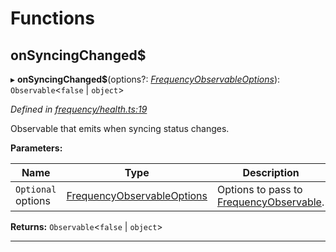 

# Functions

<a id="onsyncingchanged_"></a>

##  onSyncingChanged$

▸ **onSyncingChanged$**(options?: *[FrequencyObservableOptions](../interfaces/_types_.frequencyobservableoptions.md)*): `Observable`<`false` \| `object`>

*Defined in [frequency/health.ts:19](https://github.com/paritytech/js-libs/blob/66e2091/packages/light.js/src/frequency/health.ts#L19)*

Observable that emits when syncing status changes.

**Parameters:**

| Name | Type | Description |
| ------ | ------ | ------ |
| `Optional` options | [FrequencyObservableOptions](../interfaces/_types_.frequencyobservableoptions.md) |  Options to pass to [FrequencyObservable](../interfaces/_types_.frequencyobservable.md). |

**Returns:** `Observable`<`false` \| `object`>

___

